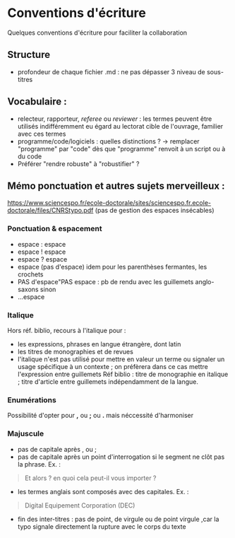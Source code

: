 # Conventions d'écriture
Quelques conventions d'écriture pour faciliter la collaboration

## Structure

 - profondeur de chaque fichier .md : ne pas dépasser 3 niveau de sous-titres

## Vocabulaire :

 - relecteur, rapporteur, *referee* ou *reviewer* : les termes peuvent être utilisés indifféremment eu égard au lectorat cible de l'ouvrage, familier avec ces termes
 - programme/code/logiciels : quelles distinctions ? -> remplacer "programme" par "code" dès que "programme" renvoit à un script ou à du code
 - Préférer "rendre robuste" à "robustifier" ?

## Mémo ponctuation et autres sujets merveilleux :

https://www.sciencespo.fr/ecole-doctorale/sites/sciencespo.fr.ecole-doctorale/files/CNRStypo.pdf 
(pas de gestion des espaces insécables)

### Ponctuation & espacement

 - espace : espace
 - espace ! espace
 - espace ? espace
 - espace (pas d'espace) idem pour les parenthèses fermantes, les crochets
 - PAS d'espace"PAS espace : pb de rendu avec les guillemets anglo-saxons sinon
 - ...espace

### Italique
Hors réf. biblio, recours à l'italique pour :
- les expressions, phrases en langue étrangère, dont latin
- les titres de monographies et de revues
- l'italique n'est pas utilisé pour mettre en valeur un terme ou signaler un usage spécifique à un contexte ; on préfèrera dans ce cas mettre l'expression entre guillemets
Réf biblio : titre de monographie en italique ; titre d'article entre guillemets indépendamment de la langue. 

### Enumérations
Possibilité d'opter pour **,** ou **;** ou **.** mais néccessité d'harmoniser

### Majuscule
 
 - pas de capitale après , ou ; 
 - pas de capitale après un point d'interrogation si le segment ne clôt pas la phrase. Ex. : 
 
 >Et alors ? en quoi cela peut-il vous importer ?

 - les termes anglais sont composés avec des capitales. Ex. :
 
 > Digital Equipement Corporation (DEC)

 - fin des inter-titres : pas de point, de virgule ou de point virgule ,car la typo signale directement la rupture avec le corps du texte




